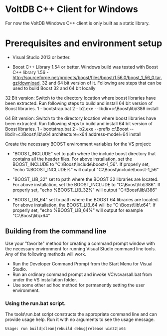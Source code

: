 # VoltDB C++ Client for Windows

For now the VoltDB Windows C++ client is only built as a static library.

Prerequisites and environment setup
=========================================

- Visual Studio 2013 or better.

- Boost C++ Library 1.54 or better. Windows build was tested with Boost 
C++ library 1.56 -http://sourceforge.net/projects/boost/files/boost/1.56.0/boost_1_56_0.tar.gz/download,
32 and 64 bit version of it. Following are steps that can be used to build Boost 32 and 64 bit locally

32 Bit version:
Switch to the directory location where boost libraries have been extracted.
Run following steps to build and install 64 bit version of Boost libraries.
1 - bootstrap.bat
2 - b2.exe --libdir=c:\Boost\lib\i386 install

64 Bit version:
Switch to the directory location where boost libraries have been extracted.
Run following steps to build and install 64 bit version of Boost libraries.
1 - bootstrap.bat
2 - b2.exe --prefix c:\Boost --libdir=c:\Boost\lib\x64 architecture=x64 address-model=64 install

Create the necessary BOOST environment variables for the VS project:
- "BOOST_INCLUDE" set to path where the include boost directory that contains all the header files. 
For above installation, set the BOOST_INCLUDE to "C:\Boost\include\boost-1_56". If properly set, 
"echo %BOOST_INCLUDE%" will output "C:\Boost\include\boost-1_56"

- "BOOST_LIB_32" set to path where the BOOST 32 libraries are located. For above installation, 
set the BOOST_INCLUDE to "C:\Boost\lib\i386". If properly set, "echo %BOOST_LIB_32%" 
will output "C:\Boost\lib\i386"

- "BOOST_LIB_64" set to path where the BOOST 64 libraries are located. For above installation, 
the BOOST_LIB_64 will be "C:\Boost\lib\x64". If properly set, "echo %BOOST_LIB_64%" 
will output for example "C:\Boost\lib\x64"


## Building from the command line

Use your "favorite" method for creating a command prompt window with the
necessary environment for running Visual Studio command line tools. Any of
the following methods will work.

* Run the Developer Command Prompt from the Start Menu for Visual Studio.
* Run an ordinary command prompt and invoke VC\vcvarsall.bat from under the VS installation folder.
* Use some other ad hoc method for permanently setting the user environment.

### Using the run.bat script.

The tools\run.bat script constructs the appropriate command line and can
provide usage help. Run it with no arguments to see the usage message.

```
Usage: run build|clean|rebuild debug|release win32|x64
```